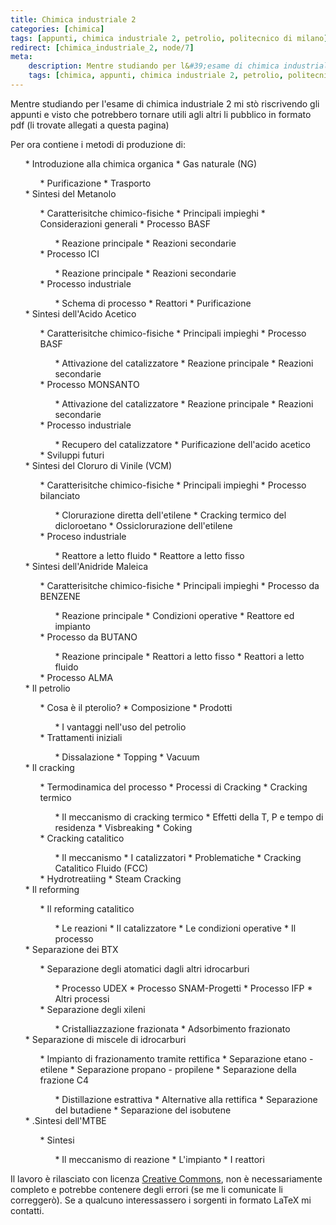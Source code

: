 ```yaml
---
title: Chimica industriale 2
categories: [chimica]
tags: [appunti, chimica industriale 2, petrolio, politecnico di milano]
redirect: [chimica_industriale_2, node/7]
meta:
    description: Mentre studiando per l&#39;esame di chimica industriale 2 mi st&ograve; riscrivendo gli appunti e visto che potrebbero tornare utili agli altri li pubblico in formato pdf (li trovate allegati a questa pagina)
    tags: [chimica, appunti, chimica industriale 2, petrolio, politecnico di milano]
---
```

Mentre studiando per l&#39;esame di chimica industriale 2 mi st&ograve; riscrivendo gli appunti e visto che potrebbero tornare utili agli altri li pubblico in formato pdf (li trovate allegati a questa pagina)
<!--break-->
Per ora contiene i metodi di produzione di:
<ol>
 * Introduzione alla chimica organica
 * Gas naturale (NG)
<ol>
 *  Purificazione
 *  Trasporto
</ol>
 *  Sintesi del Metanolo
<ol>
 *  Caratterisitche chimico-fisiche
 *  Principali impieghi
 *  Considerazioni generali
 *  Processo BASF
<ol>
 *  Reazione principale
 *  Reazioni secondarie
</ol>
 *  Processo ICI
<ol>
 *  Reazione principale
 *  Reazioni secondarie
</ol>
 *  Processo industriale
<ol>
 *  Schema di processo
 *  Reattori
 *  Purificazione
</ol>
</ol>
 *  Sintesi dell'Acido Acetico
<ol>
 *  Caratterisitche chimico-fisiche
 *  Principali impieghi
 *  Processo BASF
<ol>
 *  Attivazione del catalizzatore
 *  Reazione principale
 *  Reazioni secondarie
</ol>
 *  Processo MONSANTO
<ol>
 *  Attivazione del catalizzatore
 *  Reazione principale
 *  Reazioni secondarie
</ol>
 *  Processo industriale
<ol>
 *  Recupero del catalizzatore
 *  Purificazione dell'acido acetico
</ol>
 *  Sviluppi futuri
</ol>
 *  Sintesi del Cloruro di Vinile (VCM)
<ol>
 *  Caratterisitche chimico-fisiche
 *  Principali impieghi
 *  Processo bilanciato
<ol>
 *  Clorurazione diretta dell'etilene
 *  Cracking termico del dicloroetano
 *  Ossiclorurazione dell'etilene
</ol>
 *  Proceso industriale
<ol>
 *  Reattore a letto fluido
 *  Reattore a letto fisso
</ol>
</ol>
 *  Sintesi dell'Anidride Maleica
<ol>
 *  Caratterisitche chimico-fisiche
 *  Principali impieghi
 *  Processo da BENZENE
<ol>
 *  Reazione principale
 *  Condizioni operative
 *  Reattore ed impianto
</ol>
 *  Processo da BUTANO
<ol>
 *  Reazione principale
 *  Reattori a letto fisso
 *  Reattori a letto fluido
</ol>
 *  Processo ALMA
</ol>
 *  Il petrolio
<ol>
 *  Cosa è il pterolio?
 *  Composizione
 *  Prodotti
<ol>
 *  I vantaggi nell'uso del petrolio
</ol>
 *  Trattamenti iniziali
<ol>
 *  Dissalazione
 *  Topping
 *  Vacuum
</ol>
</ol>
 *  Il cracking
<ol>
 *  Termodinamica del processo
 *  Processi di Cracking
 *  Cracking termico
<ol>
 *  Il meccanismo di cracking termico
 *  Effetti della T, P e tempo di residenza
 *  Visbreaking
 *  Coking
</ol>
 *  Cracking catalitico
<ol>
 *  Il meccanismo
 *  I catalizzatori
 *  Problematiche
 *  Cracking Catalitico Fluido (FCC)
</ol>
 *  Hydrotreatiing
 *  Steam Cracking
</ol>
 *  Il reforming
<ol>
 *  Il reforming catalitico
<ol>
 *  Le reazioni
 *  Il catalizzatore
 *  Le condizioni operative
 *  Il processo
</ol>
</ol>
 *  Separazione dei BTX
<ol>
 *  Separazione degli atomatici dagli altri idrocarburi
<ol>
 *  Processo UDEX
 *  Processo SNAM-Progetti
 *  Processo IFP
 *  Altri processi
</ol>
 *  Separazione degli xileni
<ol>
 *  Cristalliazzazione frazionata
 *  Adsorbimento frazionato
</ol>
</ol>
 *  Separazione di miscele di idrocarburi
<ol>
 *  Impianto di frazionamento tramite rettifica
 *  Separazione etano - etilene
 *  Separazione propano - propilene
 *  Separazione della frazione C4
<ol>
 *  Distillazione estrattiva
 *  Alternative alla rettifica
 *  Separazione del butadiene
 *  Separazione del isobutene
</ol>
</ol>
 * .Sintesi dell'MTBE
<ol>
 *  Sintesi
<ol>
 *  Il meccanismo di reazione
 *  L'impianto
 *  I reattori
</ol>
</ol>
</ol>
Il lavoro &egrave; rilasciato con licenza <a href="http://www.creativecommons.it">Creative Commons</a>, non &egrave; necessariamente completo e potrebbe contenere degli errori (se me li comunicate li corregger&ograve;). Se a qualcuno interessassero i sorgenti in formato LaTeX mi contatti.
